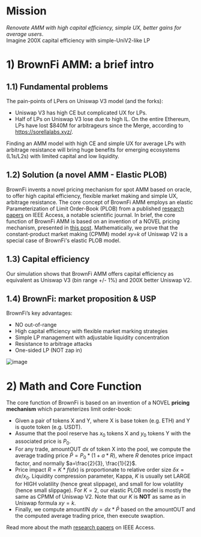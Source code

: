# Mission  
*Renovate AMM with high capital efficiency, simple UX, better gains for average users*.  
Imagine 200X capital efficiency with simple-UniV2-like LP

# 1) BrownFi AMM: a brief intro
## 1.1) Fundamental problems
The pain-points of LPers on Uniswap V3 model (and the forks):
- Uniswap V3 has high CE but complicated UX for LPs.
- Half of LPs on Uniswap V3 lose due to high IL. On the entire Ethereum, LPs have lost $840M for arbitrageurs since the Merge, according to https://sorellalabs.xyz/.

Finding an AMM model with high CE and simple UX for average LPs with arbitrage resistance will bring huge benefits for emerging ecosystems (L1s/L2s) with limited capital and low liquidity.

## 1.2) Solution (a novel AMM - Elastic PLOB)
BrownFi invents a novel pricing mechanism for spot AMM based on oracle, to offer high capital efficiency, flexible market making and simple UX, arbitrage resistance. The core concept of BrownFi AMM employs an elastic Parameterization of Limit Order-Book (PLOB) from a published [research papers](https://ieeexplore.ieee.org/abstract/document/10456889) on IEEE Access, a notable scientific journal. In brief, the core function of BrownFi AMM is based on an invention of a NOVEL pricing mechanism, presented in [this post](https://mirror.xyz/0x64f4Fbd29b0AE2C8e18E7940CF823df5CB639bBa/5lSUhDUCCSZTxznxfkClDvLkwE3wr_swFCH_mT9fXLI).
Mathematically, we prove that the constant-product market making (CPMM) model *xy=k* of Uniswap V2 is a special case of BrownFi's elastic PLOB model.

## 1.3) Capital efficiency
Our simulation shows that BrownFi AMM offers capital efficiency as equivalent as Uniswap V3 (bin range +/- 1%) and 200X better Uniswap V2.

## 1.4) BrownFi: market proposition & USP
BrownFi’s key advantages:  
- NO out-of-range
- High capital efficiency with flexible market marking strategies
- Simple LP management with adjustable liquidity concentration
- Resistance to arbitrage attacks
- One-sided LP (NOT zap in)

![image](https://github.com/user-attachments/assets/15b5ee91-5fe1-435a-a404-5d5b15ba7a51)


# 2) Math and Core Function

The core function of BrownFi is based on an invention of a NOVEL **pricing mechanism** which parameterizes limit order-book: 
- Given a pair of tokens X and Y, where X is base token (e.g. ETH) and Y is quote token (e.g. USDT). 
- Assume that the pool reserve has $x_0$ tokens X and $y_0$ tokens Y with the associated price is $P_0.$
- For any trade, amountOUT $dx$ of token X into the pool, we compute the average trading price $\bar{P} = P_0 * (1 + a*R),$ where $R$ denotes price impact factor, and normally $a=\frac{2}{3}, \frac{1}{2}$.  
- Price impact $R=K * f(dx)$ is proportionate to relative order size $\delta x=dx/x_0.$ Liquidity compression parameter, Kappa, $K$ is usually set LARGE for HIGH volatility (hence great slippage), and small for low volatility (hence small slippage). For $K=2$, our elastic PLOB model is mostly the same as CPMM of Uniswap V2. Note that our $K$ is **NOT** as same as in Uniswap formula $xy=k.$
- Finally, we compute amountIN $dy=dx*\bar{P}$ based on the amountOUT and the computed average trading price, then execute swaption.

Read more about the math [research papers](https://ieeexplore.ieee.org/abstract/document/10456889) on IEEE Access.

